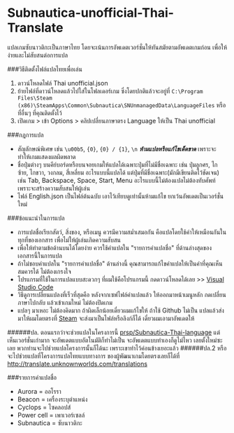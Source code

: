 # Subnautica-unofficial-Thai-Translate
แปลเกมซับนาวติกะเป็นภาษาไทย โดยจะเน้นการอัพเดตเวอร์ชั่นให้ทันสมัยตามอัพเดตเกมก่อน เพื่อให้ง่ายและไม่สับสนต่อการแปล

###วิธีติดตั้งไฟล์แปลไทยเพื่อเล่น
1. ดาวน์โหลดไฟล์ Thai unofficial.json
2. ย้ายไฟล์ที่ดาวน์โหลดแล้วไปใส่ในโฟลเดอร์เกม ซึ่งโดยปกติแล้วจะอยู่ที่ `C:\Program Files\Steam (x86)\SteamApps\Common\Subnautica\SNUnmanagedData\LanguageFiles` หรือที่อื่นๆ ที่คุณติดตั้งไว้
3. เปิดเกม > เข้า Options > คลิปเปลี่ยนภาษาตรง Language ให้เป็น Thai unofficial

###กฎการแปล
- สัญลักษณ์พิเศษ เช่น `\u00b5`, `{0}`, `{0} / {1}`, `\n` _**ห้ามแปลหรือแก้ไขเด็ดขาด**_ เพราะจะทำให้เกมแสดงผลผิดพลาด
- ชื่อปุ่มต่างๆ บนคีย์บอร์ดหรือบนจอยเกมให้แปลได้เฉพาะปุ่มที่ไม่มีชื่อเฉพาะ เช่น ปุ่มลูกศร, ไกซ้าย, ไกขวา, วงกลม, สี่เหลี่ยม อะไรแบบนี้แปลได้ แต่ปุ่มที่มีชื่อเฉพาะ(มักมีเขียนติดไว้ชัดเจน) เช่น Tab, Backspace, Space, Start, Menu อะไรแบบนี้ไม่ต้องแปลไม่ต้องทับศัพท์ เพราะจะสร้างความสับสนให้ผู้เล่น
- ไฟล์ English.json เป็นไฟล์ต้นฉบับ เอาไว้เทียบดูเท่านั้นห้ามแก้ไข ยกเว้นอัพเดตเป็นเวอร์ชั่นใหม่

###ข้อแนะนำในการแปล
- การแปลชื่อเรียกสัตว์, สิ่งของ, หรือเมนู ควรมีความสม่ำเสมอกัน คือแปลโดยใช้คำให้เหมือนกันในทุกที่ของเอกสาร เพื่อไม่ให้ผู้เล่นเกิดความสับสน
- เพื่อให้ทำตามข้อด้านบนได้โดยง่าย ควรใช้คำแปลใน "รายการคำแปลชื่อ" ที่ด้านล่างสุดของเอกสารนี้ในการแปล
- ถ้าไม่ชอบคำแปลใน "รายการคำแปลชื่อ" ด้านล่างนี้ คุณสามารถแก้ไขคำแปลให้เป็นคำที่คุณเห็นสมควรได้ ไม่ต้องเกรงใจ
- โปรแกรมที่ใช้ในการแปลแบบสะดวกๆ ที่ผมใช้คือโปรแกรมนี้ กดดาวน์โหลดได้เลย >> [Visual Studio Code](https://code.visualstudio.com/Download)
- วิธีดูการเปลี่ยนแปลงที่เร็วที่สุดคือ หลังจากเซฟไฟล์คำแปลแล้ว ให้ออกมาหน้าเมนูหลัก กดเปลี่ยนภาษาไปกลับ แล้วเข้าเกมใหม่ ไม่ต้องปิดเกม
- แปลๆ มาเหอะ ไม่ต้องคิดมาก ถ้าผิดเล็กน้อยเดี๋ยวผมแก้ไขให้ ถ้าใช้ Github ไม่เป็น แปลแล้วส่งมาให้ผมโดยตรงที่ [Steam](https://steamcommunity.com/id/thaitoptoday/) จะส่งมาเป็นไฟล์หรือลิงก์ก็ได้ เดี๋ยวผมเอามาอัพเดตให้

######ปล. ตอนแรกว่าจะช่วยแปลในโครงการนี้ [prsp/Subnautica-Thai-language](https://github.com/prsp/Subnautica-Thai-language) แต่เห็นเวอร์ชั่นเก่ามาก จะอัพเดตแบบอัตโนมัติก็ทำไม่เป็น จะอัพเดตแบบทำเองก็ดูไม่ไหว เลยตั้งใหม่ซะเลย พวกท่านจะไปช่วยแปลโครงการนั้นก็ได้นะ เพราะเขาทำไว้ค่อนข้างเยอะแล้ว
######ปล.2 หรือจะไปช่วยแปลที่โครงการแปลไทยแบบทางการ ของผู้พัฒนาเกมโดยตรงเลยก็ได้ที่ http://translate.unknownworlds.com/translations

###รายการคำแปลชื่อ
- Aurora = ออโรรา
- Beacon = เครื่องระบุตำแหน่ง
- Cyclops = ไซคลอปส์
- Power cell = เพาเวอร์เซลล์
- Subnautica = ซับนาวติกะ
